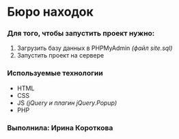 # Бюро находок

### Для того, чтобы запустить проект нужно:
1. Загрузить базу данных в PHPMyAdmin *(файл site.sql)*
2. Запустить проект на сервере

### Используемые технологии
- HTML
- CSS
- JS *(jQuery и плагин jQuery.Popup)*
- PHP

### Выполнила: Ирина Короткова